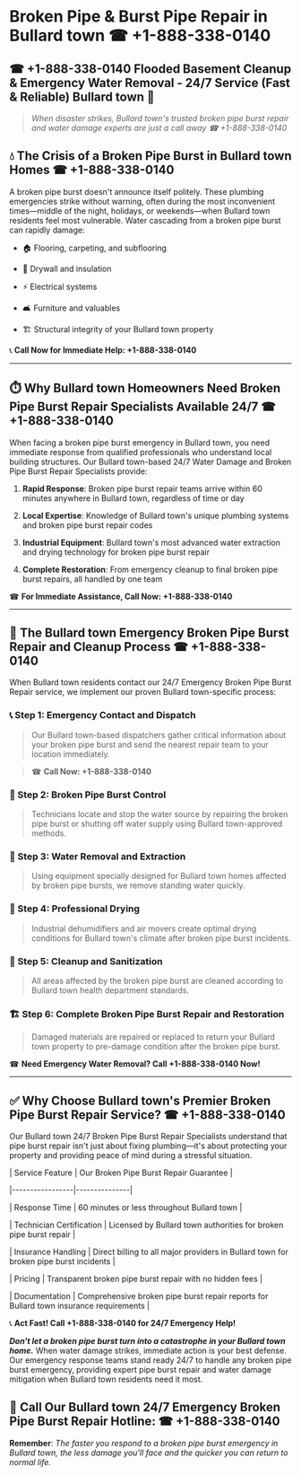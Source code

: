 # Broken Pipe & Burst Pipe Repair in Bullard town ☎ +1-888-338-0140  
## ☎ +1-888-338-0140 Flooded Basement Cleanup & Emergency Water Removal - 24/7 Service (Fast & Reliable) Bullard town 🚨  

> *When disaster strikes, Bullard town's trusted broken pipe burst repair and water damage experts are just a call away ☎ +1-888-338-0140*  

## 💧 The Crisis of a Broken Pipe Burst in Bullard town Homes ☎ +1-888-338-0140  

A broken pipe burst doesn't announce itself politely. These plumbing emergencies strike without warning, often during the most inconvenient times—middle of the night, holidays, or weekends—when Bullard town residents feel most vulnerable. Water cascading from a broken pipe burst can rapidly damage:  

* 🏠 Flooring, carpeting, and subflooring  
* 🧱 Drywall and insulation  
* ⚡ Electrical systems  
* 🛋️ Furniture and valuables  
* 🏗️ Structural integrity of your Bullard town property  

📞 **Call Now for Immediate Help: +1-888-338-0140**  

---  

## ⏱️ Why Bullard town Homeowners Need Broken Pipe Burst Repair Specialists Available 24/7 ☎ +1-888-338-0140  

When facing a broken pipe burst emergency in Bullard town, you need immediate response from qualified professionals who understand local building structures. Our Bullard town-based 24/7 Water Damage and Broken Pipe Burst Repair Specialists provide:  

1. **Rapid Response**: Broken pipe burst repair teams arrive within 60 minutes anywhere in Bullard town, regardless of time or day  
2. **Local Expertise**: Knowledge of Bullard town's unique plumbing systems and broken pipe burst repair codes  
3. **Industrial Equipment**: Bullard town's most advanced water extraction and drying technology for broken pipe burst repair  
4. **Complete Restoration**: From emergency cleanup to final broken pipe burst repairs, all handled by one team  

☎ **For Immediate Assistance, Call Now: +1-888-338-0140**  

---  

## 🔧 The Bullard town Emergency Broken Pipe Burst Repair and Cleanup Process ☎ +1-888-338-0140  

When Bullard town residents contact our 24/7 Emergency Broken Pipe Burst Repair service, we implement our proven Bullard town-specific process:  

### 📞 Step 1: Emergency Contact and Dispatch  
> Our Bullard town-based dispatchers gather critical information about your broken pipe burst and send the nearest repair team to your location immediately.  
> ☎ **Call Now: +1-888-338-0140**  

### 🚿 Step 2: Broken Pipe Burst Control  
> Technicians locate and stop the water source by repairing the broken pipe burst or shutting off water supply using Bullard town-approved methods.  

### 🌊 Step 3: Water Removal and Extraction  
> Using equipment specially designed for Bullard town homes affected by broken pipe bursts, we remove standing water quickly.  

### 💨 Step 4: Professional Drying  
> Industrial dehumidifiers and air movers create optimal drying conditions for Bullard town's climate after broken pipe burst incidents.  

### 🧼 Step 5: Cleanup and Sanitization  
> All areas affected by the broken pipe burst are cleaned according to Bullard town health department standards.  

### 🏗️ Step 6: Complete Broken Pipe Burst Repair and Restoration  
> Damaged materials are repaired or replaced to return your Bullard town property to pre-damage condition after the broken pipe burst.  

☎ **Need Emergency Water Removal? Call +1-888-338-0140 Now!**  

---  

## ✅ Why Choose Bullard town's Premier Broken Pipe Burst Repair Service? ☎ +1-888-338-0140  

Our Bullard town 24/7 Broken Pipe Burst Repair Specialists understand that pipe burst repair isn't just about fixing plumbing—it's about protecting your property and providing peace of mind during a stressful situation.  

| Service Feature | Our Broken Pipe Burst Repair Guarantee |  
|-----------------|---------------|  
| Response Time | 60 minutes or less throughout Bullard town |  
| Technician Certification | Licensed by Bullard town authorities for broken pipe burst repair |  
| Insurance Handling | Direct billing to all major providers in Bullard town for broken pipe burst incidents |  
| Pricing | Transparent broken pipe burst repair with no hidden fees |  
| Documentation | Comprehensive broken pipe burst repair reports for Bullard town insurance requirements |  

📞 **Act Fast! Call +1-888-338-0140 for 24/7 Emergency Help!**  

***Don't let a broken pipe burst turn into a catastrophe in your Bullard town home.*** When water damage strikes, immediate action is your best defense. Our emergency response teams stand ready 24/7 to handle any broken pipe burst emergency, providing expert pipe burst repair and water damage mitigation when Bullard town residents need it most.  

## 📱 Call Our Bullard town 24/7 Emergency Broken Pipe Burst Repair Hotline: ☎ +1-888-338-0140  

**Remember**: *The faster you respond to a broken pipe burst emergency in Bullard town, the less damage you'll face and the quicker you can return to normal life.*